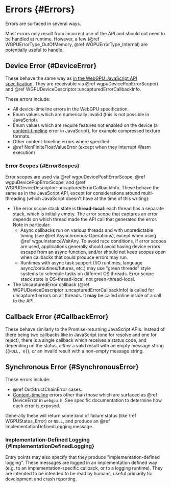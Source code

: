 # Errors {#Errors}

Errors are surfaced in several ways.

Most errors only result from incorrect use of the API and should not need to be handled at runtime.
However, a few (@ref WGPUErrorType_OutOfMemory, @ref WGPUErrorType_Internal) are potentially useful to handle.

## Device Error {#DeviceError}

These behave the same way as [in the WebGPU JavaScript API specification](https://www.w3.org/TR/webgpu/#errors-and-debugging).
They are receivable via @ref wgpuDevicePopErrorScope() and @ref WGPUDeviceDescriptor::uncapturedErrorCallbackInfo.

These errors include:

- All device-timeline errors in the WebGPU specification.
- Enum values which are numerically invalid (this is not possible in JavaScript).
- Enum values which are require features not enabled on the device (a [content-timeline](https://www.w3.org/TR/webgpu/#content-timeline) error in JavaScript), for example compressed texture formats.
- Other content-timeline errors where specified.
- @ref NonFiniteFloatValueError (except when they interrupt Wasm execution)

### Error Scopes {#ErrorScopes}

Error scopes are used via @ref wgpuDevicePushErrorScope, @ref wgpuDevicePopErrorScope, and @ref WGPUDeviceDescriptor::uncapturedErrorCallbackInfo. These behave the same as in the JavaScript API, except for considerations around multi-threading (which JavaScript doesn't have at the time of this writing):

- The error scope stack state is **thread-local**: each thread has a separate stack, which is initially empty. The error scope that captures an error depends on which thread made the API call that generated the error.
    Note in particular:
    - Async callbacks run on various threads and with unpredictable timing (see @ref Asynchronous-Operations), except when using @ref wgpuInstanceWaitAny. To avoid race conditions, if error scopes are used, applications generally should avoid having device errors escape from an async function, and/or should not keep scopes open when callbacks that could produce errors may run.
    - Runtimes with async task support (I/O runtimes, language async/coroutines/futures, etc.) may use "green threads" style systems to schedule tasks on different OS threads. Error scope stack state is OS-thread-local, not green-thread-local.
- The UncapturedError callback (@ref WGPUDeviceDescriptor::uncapturedErrorCallbackInfo) is called for uncaptured errors on all threads. It **may** be called inline inside of a call to the API.

## Callback Error {#CallbackError}

These behave similarly to the Promise-returning JavaScript APIs. Instead of there being two callbacks like in JavaScript (one for resolve and one for reject), there is a single callback which receives a status code, and depending on the status, _either_ a valid result with an empty message string (`{NULL, 0}`), _or_ an invalid result with a non-empty message string.

## Synchronous Error {#SynchronousError}

These errors include:

- @ref OutStructChainError cases.
- [Content-timeline](https://www.w3.org/TR/webgpu/#content-timeline) errors other than those which are surfaced as @ref DeviceError in `webgpu.h`. See specific documentation to determine how each error is exposed.

Generally these will return some kind of failure status (like \ref WGPUStatus_Error) or `NULL`, and produce an @ref ImplementationDefinedLogging message.

### Implementation-Defined Logging {#ImplementationDefinedLogging}

Entry points may also specify that they produce "implementation-defined logging".
These messages are logged in an implementation defined way (e.g. to an implementation-specific callback, or to a logging runtime).
They are intended to be intended to be read by humans, useful primarily for development and crash reporting.
